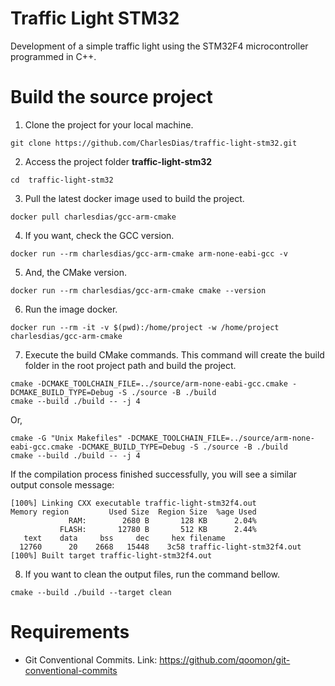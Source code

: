 # Traffic Light STM32
Development of a simple traffic light using the STM32F4 microcontroller programmed in C++.

# Build the source project

1. Clone the project for your local machine.
```console
git clone https://github.com/CharlesDias/traffic-light-stm32.git
```

2. Access the project folder **traffic-light-stm32**
```console
cd  traffic-light-stm32
```

3. Pull the latest docker image used to build the project.
```console
docker pull charlesdias/gcc-arm-cmake
```

4. If you want, check the GCC version.
```console
docker run --rm charlesdias/gcc-arm-cmake arm-none-eabi-gcc -v
```

5. And, the CMake version.
```console
docker run --rm charlesdias/gcc-arm-cmake cmake --version
```

6. Run the image docker.
```console
docker run --rm -it -v $(pwd):/home/project -w /home/project charlesdias/gcc-arm-cmake
```

7. Execute the build CMake commands. This command will create the build folder in the root project path and build the project.
```console
cmake -DCMAKE_TOOLCHAIN_FILE=../source/arm-none-eabi-gcc.cmake -DCMAKE_BUILD_TYPE=Debug -S ./source -B ./build
cmake --build ./build -- -j 4
```
Or,

```console
cmake -G "Unix Makefiles" -DCMAKE_TOOLCHAIN_FILE=../source/arm-none-eabi-gcc.cmake -DCMAKE_BUILD_TYPE=Debug -S ./source -B ./build
cmake --build ./build -- -j 4
```

If the compilation process finished successfully, you will see a similar output console message:

```console
[100%] Linking CXX executable traffic-light-stm32f4.out
Memory region         Used Size  Region Size  %age Used
             RAM:        2680 B       128 KB      2.04%
           FLASH:       12780 B       512 KB      2.44%
   text    data     bss     dec     hex filename
  12760      20    2668   15448    3c58 traffic-light-stm32f4.out
[100%] Built target traffic-light-stm32f4.out
```

8. If you want to clean the output files, run the command bellow.
```console
cmake --build ./build --target clean
```

# Requirements

* Git Conventional Commits. Link: https://github.com/qoomon/git-conventional-commits
